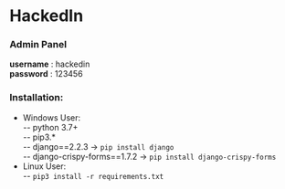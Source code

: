 # HackedIn
### Admin Panel
**username** : hackedin<br/>
**password** : 123456


### Installation:
- Windows User:<br/>
-- python 3.7+<br/>
-- pip3.*<br/>
-- django==2.2.3 -> ```pip install django```<br/>
-- django-crispy-forms==1.7.2 -> ```pip install django-crispy-forms```<br/>
- Linux User:<br/>
-- ```pip3 install -r requirements.txt```
